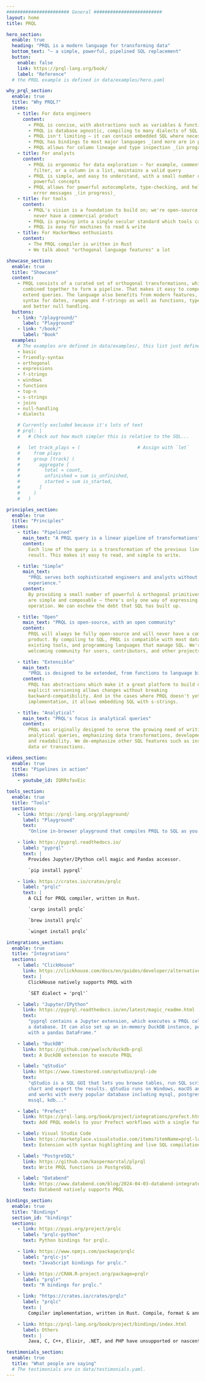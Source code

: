 ```yaml
---
####################### General #########################
layout: home
title: PRQL

hero_section:
  enable: true
  heading: "PRQL is a modern language for transforming data"
  bottom_text: "— a simple, powerful, pipelined SQL replacement"
  button:
    enable: false
    link: https://prql-lang.org/book/
    label: "Reference"
  # the PRQL example is defined in data/examples/hero.yaml

why_prql_section:
  enable: true
  title: "Why PRQL?"
  items:
    - title: For data engineers
      content:
        - PRQL is concise, with abstractions such as variables & functions
        - PRQL is database agnostic, compiling to many dialects of SQL
        - PRQL isn't limiting — it can contain embedded SQL where necessary
        - PRQL has bindings to most major languages _(and more are in progress)_
        - PRQL allows for column lineage and type inspection _(in progress)_
    - title: For analysts
      content:
        - PRQL is ergonomic for data exploration — for example, commenting out a
          filter, or a column in a list, maintains a valid query
        - PRQL is simple, and easy to understand, with a small number of
          powerful concepts
        - PRQL allows for powerful autocomplete, type-checking, and helpful
          error messages _(in progress)_
    - title: For tools
      content:
        - PRQL's vision is a foundation to build on; we're open-source and will
          never have a commercial product
        - PRQL is growing into a single secular standard which tools can target
        - PRQL is easy for machines to read & write
    - title: For HackerNews enthusiasts
      content:
        - The PRQL compiler is written in Rust
        - We talk about "orthogonal language features" a lot

showcase_section:
  enable: true
  title: "Showcase"
  content:
    - PRQL consists of a curated set of orthogonal transformations, which are
      combined together to form a pipeline. That makes it easy to compose and
      extend queries. The language also benefits from modern features, such
      syntax for dates, ranges and f-strings as well as functions, type checking
      and better null handling.
  buttons:
    - link: "/playground/"
      label: "Playground"
    - link: "/book/"
      label: "Book"
  examples:
    # The examples are defined in data/examples/, this list just defines their order.
    - basic
    - friendly-syntax
    - orthogonal
    - expressions
    - f-strings
    - windows
    - functions
    - top-n
    - s-strings
    - joins
    - null-handling
    - dialects

    # Currently excluded because it's lots of text
    # prql: |
    #   # Check out how much simpler this is relative to the SQL...

    #   let track_plays = (                     # Assign with `let`
    #     from plays
    #     group [track] (
    #       aggregate [
    #         total = count,
    #         unfinished = sum is_unfinished,
    #         started = sum is_started,
    #       ]
    #     )
    #   )

principles_section:
  enable: true
  title: "Principles"
  items:
    - title: "Pipelined"
      main_text: "A PRQL query is a linear pipeline of transformations"
      content:
        Each line of the query is a transformation of the previous line’s
        result. This makes it easy to read, and simple to write.

    - title: "Simple"
      main_text:
        "PRQL serves both sophisticated engineers and analysts without coding
        experience."
      content:
        By providing a small number of powerful & orthogonal primitives, queries
        are simple and composable — there's only one way of expressing each
        operation. We can eschew the debt that SQL has built up.

    - title: "Open"
      main_text: "PRQL is open-source, with an open community"
      content:
        PRQL will always be fully open-source and will never have a commercial
        product. By compiling to SQL, PRQL is compatible with most databases,
        existing tools, and programming languages that manage SQL. We're a
        welcoming community for users, contributors, and other projects.

    - title: "Extensible"
      main_text:
        "PRQL is designed to be extended, from functions to language bindings"
      content:
        PRQL has abstractions which make it a great platform to build on. Its
        explicit versioning allows changes without breaking
        backward-compatibility. And in the cases where PRQL doesn't yet have an
        implementation, it allows embedding SQL with s-strings.

    - title: "Analytical"
      main_text: "PRQL's focus is analytical queries"
      content:
        PRQL was originally designed to serve the growing need of writing
        analytical queries, emphasizing data transformations, development speed,
        and readability. We de-emphasize other SQL features such as inserting
        data or transactions.

videos_section:
  enable: true
  title: "Pipelines in action"
  items:
    - youtube_id: IQRRsfavEic

tools_section:
  enable: true
  title: "Tools"
  sections:
    - link: https://prql-lang.org/playground/
      label: "Playground"
      text:
        "Online in-browser playground that compiles PRQL to SQL as you type."

    - link: https://pyprql.readthedocs.io/
      label: "pyprql"
      text: |
        Provides Jupyter/IPython cell magic and Pandas accessor.

        `pip install pyprql`

    - link: https://crates.io/crates/prqlc
      label: "prqlc"
      text: |
        A CLI for PRQL compiler, written in Rust.

        `cargo install prqlc`

        `brew install prqlc`

        `winget install prqlc`

integrations_section:
  enable: true
  title: "Integrations"
  sections:
    - label: "ClickHouse"
      link: https://clickhouse.com/docs/en/guides/developer/alternative-query-languages
      text: |
        ClickHouse natively supports PRQL with

        `SET dialect = 'prql'`

    - label: "Jupyter/IPython"
      link: https://pyprql.readthedocs.io/en/latest/magic_readme.html
      text:
        "pyprql contains a Jupyter extension, which executes a PRQL cell against
        a database. It can also set up an in-memory DuckDB instance, populated
        with a pandas DataFrame."

    - label: "DuckDB"
      link: https://github.com/ywelsch/duckdb-prql
      text: A DuckDB extension to execute PRQL

    - label: "qStudio"
      link: https://www.timestored.com/qstudio/prql-ide
      text:
        "qStudio is a SQL GUI that lets you browse tables, run SQL scripts, and
        chart and export the results. qStudio runs on Windows, macOS and Linux,
        and works with every popular database including mysql, postgresql,
        mssql, kdb..."

    - label: "Prefect"
      link: https://prql-lang.org/book/project/integrations/prefect.html
      text: Add PRQL models to your Prefect workflows with a single function.

    - label: Visual Studio Code
      link: https://marketplace.visualstudio.com/items?itemName=prql-lang.prql-vscode
      text: Extension with syntax highlighting and live SQL compilation.

    - label: "PostgreSQL"
      link: https://github.com/kaspermarstal/plprql
      text: Write PRQL functions in PostgreSQL

    - label: "Databend"
      link: https://www.databend.com/blog/2024-04-03-databend-integrates-prql/
      text: Databend natively supports PRQL

bindings_section:
  enable: true
  title: "Bindings"
  section_id: "bindings"
  sections:
    - link: https://pypi.org/project/prqlc
      label: "prqlc-python"
      text: Python bindings for prqlc.

    - link: https://www.npmjs.com/package/prqlc
      label: "prqlc-js"
      text: "JavaScript bindings for prqlc."

    - link: https://CRAN.R-project.org/package=prqlr
      label: "prqlr"
      text: "R bindings for prqlc."

    - link: "https://crates.io/crates/prqlc"
      label: "prqlc"
      text: |
        Compiler implementation, written in Rust. Compile, format & annotate PRQL queries.

    - link: https://prql-lang.org/book/project/bindings/index.html
      label: Others
      text: |
        Java, C, C++, Elixir, .NET, and PHP have unsupported or nascent bindings.

testimonials_section:
  enable: true
  title: "What people are saying"
  # The testimonials are in data/testimonials.yaml.
---
```

